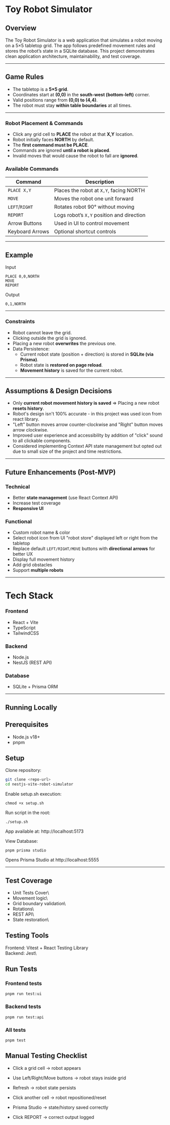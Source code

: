 # Toy Robot Simulator

## Overview
The Toy Robot Simulator is a web application that simulates a robot moving on a 5×5 tabletop grid. The app follows predefined movement rules and stores the robot’s state in a SQLite database. This project demonstrates clean application architecture, maintainability, and test coverage.

---

## Game Rules
- The tabletop is a **5×5 grid**.
- Coordinates start at **(0,0)** in the **south-west (bottom-left)** corner.
- Valid positions range from **(0,0) to (4,4)**.
- The robot must stay **within table boundaries** at all times.

---

### Robot Placement & Commands
- Click any grid cell to **PLACE** the robot at that **X,Y** location.
- Robot initially faces **NORTH** by default.
- The **first command must be PLACE**.
- Commands are ignored **until a robot is placed**.
- Invalid moves that would cause the robot to fall are **ignored**.

### Available Commands

| Command       | Description |
|---------------|-------------|
| `PLACE X,Y`   | Places the robot at `X,Y`, facing NORTH |
| `MOVE`        | Moves the robot one unit forward |
| `LEFT`/`RIGHT`| Rotates robot 90° without moving |
| `REPORT`      | Logs robot’s `X,Y` position and direction |
| Arrow Buttons | Used in UI to control movement |
| Keyboard Arrows | Optional shortcut controls |

---

## Example
Input
```
PLACE 0,0,NORTH
MOVE
REPORT
```

Output
```
0,1,NORTH
```
---

### Constraints
- Robot cannot leave the grid.
- Clicking outside the grid is ignored.
- Placing a new robot **overwrites** the previous one.
- Data Persistence:
  - Current robot state (position + direction) is stored in **SQLite (via Prisma)**.
  - Robot state is **restored on page reload**.
  - **Movement history** is saved for the current robot.

---

## Assumptions & Design Decisions
- Only **current robot movement history is saved** => Placing a new robot **resets history**.
- Robot's design isn't 100% accurate - in this project was used icon from react library.
- "Left" button moves arrow counter-clockwise and "Right" button moves arrow clockwise.
- Improved user experience and accessibility by addition of "click" sound to all clickable components.
- Considered implementing Context API state management but opted out due to small size of the project and time restrictions.

---

## Future Enhancements (Post-MVP)
### Technical
- Better **state management** (use React Context API)
- Increase test coverage
- **Responsive UI**

### Functional
- Custom robot name & color
- Select robot icon from UI "robot store" displayed left or right from the tabletop 
- Replace default `LEFT/RIGHT/MOVE` buttons with **directional arrows** for better UX
- Display full movement history
- Add grid obstacles
- Support **multiple robots**

---

# Tech Stack

### Frontend
- React + Vite
- TypeScript
- TailwindCSS

### Backend
- Node.js
- NestJS (REST API)

### Database
- SQLite + Prisma ORM

--- 
## Running Locally

## Prerequisites
- Node.js v18+
- pnpm

## Setup

Clone repository:

```bash
git clone <repo-url>
cd nestjs-vite-robot-simulator
```

Enable setup.sh execution:
```
chmod +x setup.sh
```
Run script in the root:
```
./setup.sh
```
App available at: http://localhost:5173


View Database:

```
pnpm prisma studio
```
Opens Prisma Studio at http://localhost:5555

---
## Test Coverage
- Unit Tests Cover\
- Movement logic\
- Grid boundary validation\
- Rotations\
- REST API\
- State restoration\

## Testing Tools
Frontend:	Vitest + React Testing Library\
Backend:	Jest\

## Run Tests
### Frontend tests
```
pnpm run test:ui
```

### Backend tests
```
pnpm run test:api
```

### All tests
```
pnpm test
```

## Manual Testing Checklist

- Click a grid cell → robot appears

- Use Left/Right/Move buttons → robot stays inside grid

- Refresh → robot state persists

- Click another cell → robot repositioned/reset

- Prisma Studio → state/history saved correctly

- Click REPORT → correct output logged

